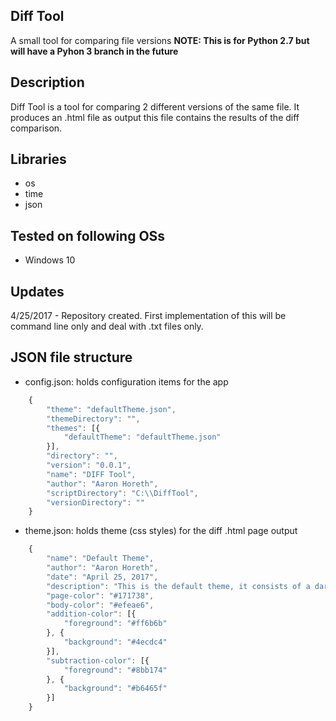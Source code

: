 ## Diff Tool
A small tool for comparing file versions
**NOTE: This is for Python 2.7 but will have a Pyhon 3 branch in the future**

## Description
Diff Tool is a tool for comparing 2 different versions of the same file. It produces an .html file as output
this file contains the results of the diff comparison.

## Libraries
* os
* time
* json

## Tested on following OSs
* Windows 10

## Updates
4/25/2017 - Repository created. First implementation of this will be command line only and deal with .txt files only.

## JSON file structure
* config.json: holds configuration items for the app
```javascript
    {
	    "theme": "defaultTheme.json",
	    "themeDirectory": "",
	    "themes": [{
		    "defaultTheme": "defaultTheme.json"
	    }],
		"directory": "",
		"version": "0.0.1",
		"name": "DIFF Tool",
		"author": "Aaron Horeth",
		"scriptDirectory": "C:\\DiffTool",
		"versionDirectory": ""
    }
```
* theme.json: holds theme (css styles) for the diff .html page output
```javascript
	{
		"name": "Default Theme",
		"author": "Aaron Horeth",
		"date": "April 25, 2017",
		"description": "This is the default theme, it consists of a dark page background color with a lighter diff region.",
		"page-color": "#171738",
		"body-color": "#efeae6",
		"addition-color": [{
			"foreground": "#ff6b6b"
		}, {
			"background": "#4ecdc4"
		}],
		"subtraction-color": [{
			"foreground": "#8bb174"
		}, {
			"background": "#b6465f"
		}]
	}
```
